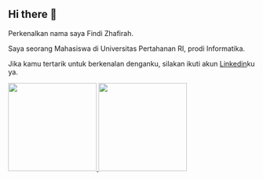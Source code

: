 ## Hi there 👋

Perkenalkan nama saya Findi Zhafirah.<br>

Saya seorang Mahasiswa di Universitas Pertahanan RI, prodi Informatika.<br>

Jika kamu tertarik untuk berkenalan denganku, silakan ikuti akun [Linkedin](https://www.linkedin.com/in/findizhafirah)ku ya.

<a href="https://github.com/findnoya">
  <img height="180em" src="https://github-readme-stats-eight-theta.vercel.app/api?username=penuliscode&show_icons=true&theme=algolia&include_all_commits=true&count_private=true"/>
  <img height="180em" src="https://github-readme-stats-eight-theta.vercel.app/api/top-langs/?username=penuliscode&layout=compact&theme=algolia"/>
</a>
</p>

<!--
Here are some ideas to get you started:
- 🔭 I’m currently working on ...
- 🌱 I’m currently learning ...
- 👯 I’m looking to collaborate on ...
- 🤔 I’m looking for help with ...
- 💬 Ask me about ...
- 📫 How to reach me: ...
- 😄 Pronouns: ...
- ⚡ Fun fact: ...
-->
